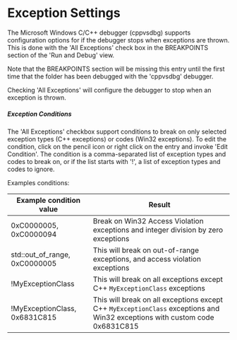 # Exception Settings

The Microsoft Windows C/C++ debugger (cppvsdbg) supports configuration options for if the debugger stops when exceptions are thrown. This is done with the 'All Exceptions' check box in the BREAKPOINTS section of the 'Run and Debug' view.

Note that the BREAKPOINTS section will be missing this entry until the first time that the folder has been debugged with the 'cppvsdbg' debugger.

Checking 'All Exceptions' will configure the debugger to stop when an exception is thrown.

##### Exception Conditions

The 'All Exceptions' checkbox support conditions to break on only selected exception types (C++ exceptions) or codes (Win32 exceptions). To edit the condition, click on the pencil icon or right click on the entry and invoke 'Edit Condition'. The condition is a comma-separated list of exception types and codes to break on, or if the list starts with '!', a list of exception types and codes to ignore.

Examples conditions:

| Example condition value | Result |
|-------------------------|--------|
| 0xC0000005, 0xC0000094 | Break on Win32 Access Violation exceptions and integer division by zero exceptions |
| std::out_of_range, 0xC0000005 | This will break on out-of-range exceptions, and access violation exceptions |
| !MyExceptionClass | This will break on all exceptions except C++ `MyExceptionClass` exceptions |
| !MyExceptionClass, 0x6831C815 | This will break on all exceptions except C++ `MyExceptionClass` exceptions and Win32 exceptions with custom code 0x6831C815 |
